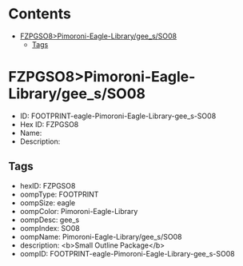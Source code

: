 



Contents
========

* [FZPGSO8>Pimoroni-Eagle-Library/gee_s/SO08](#fzpgso8pimoroni-eagle-librarygee_sso08)
	* [Tags](#tags)

# FZPGSO8>Pimoroni-Eagle-Library/gee_s/SO08

- ID: FOOTPRINT-eagle-Pimoroni-Eagle-Library-gee_s-SO08
- Hex ID: FZPGSO8
- Name: 
- Description: 

## Tags

- hexID: FZPGSO8
- oompType: FOOTPRINT
- oompSize: eagle
- oompColor: Pimoroni-Eagle-Library
- oompDesc: gee_s
- oompIndex: SO08
- oompName: Pimoroni-Eagle-Library/gee_s/SO08
- description: &lt;b&gt;Small Outline Package&lt;/b&gt;
- oompID: FOOTPRINT-eagle-Pimoroni-Eagle-Library-gee_s-SO08
